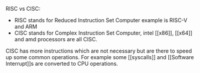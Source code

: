 RISC vs CISC:
- RISC stands for Reduced Instruction Set Computer example is RISC-V and ARM
- CISC stands for Complex Instruction Set Computer, intel [[x86]], [[x64]] and amd processors are all CISC. 

CISC has more instructions which are not necessary but are there to speed up some common operations. For example some [[syscalls]] and [[Software Interrupt]]s are converted to CPU operations.